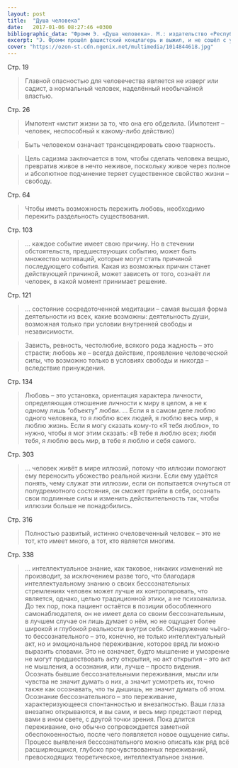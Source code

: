 ```yaml
---
layout: post
title:  "Душа человека"
date:   2017-01-06 08:27:46 +0300
bibliographic_data: "Фромм Э. «Душа человека». М.: издательство «Республика», 1992 г., 430 с."
excerpt: "Э. Фромм прошёл фашистский концлагерь и выжил, и не сошёл с ума. Даже в ужасающих условиях остался человеком, свободным, мыслящим и независимым. Как ему это удалось?! Страницы книги повествуют о простом человеке, совсем не герое, но человечном человеке, который сумел сохранить в глубине души любовь к себе и всему человечеству. Пообщаться с таким человеком через его книгу стоит, чтобы хоть немного познать себя."
cover: "https://ozon-st.cdn.ngenix.net/multimedia/1014844618.jpg"
---
```


Стр. 19

> Главной опасностью для человечества является не изверг или садист, а нормальный человек, наделённый необычайной властью.

Стр. 26

> Импотент «мстит жизни за то, что она его обделила. (Импотент – человек, неспособный к какому-либо действию)

> Быть человеком означает трансцендировать свою тварность.

> Цель садизма заключается в том, чтобы сделать человека вещью, превратив живое в нечто неживое, поскольку живое через полное и абсолютное подчинение теряет существенное свойство жизни – свободу.

Стр. 64

> Чтобы иметь возможность пережить любовь, необходимо пережить раздельность существования.

Стр. 103

> … каждое событие имеет свою причину. Но в стечении обстоятельств, предшествующих событию, может быть множество мотиваций, которые могут стать причиной последующего события. Какая из возможных причин станет действующей причиной, может зависеть от того, сознаёт ли человек, в какой момент принимает решение.

Стр. 121

> … состояние сосредоточенной медитации – самая высшая форма деятельности из всех, какие возможны: деятельность души, возможная только при условии внутренней свободы и независимости.

> Зависть, ревность, честолюбие, всякого рода жадность – это страсти; любовь же – всегда действие, проявление человеческой силы, что возможно только в условиях свободы и никогда – вследствие принуждения.

Стр. 134

> Любовь – это установка, ориентация характера личности, определяющая отношение личности к миру в целом, а не к одному лишь “объекту” любви. … Если я в самом деле люблю одного человека, то я люблю всех людей, я люблю весь мир, я люблю жизнь. Если я могу сказать кому-то «Я тебя люблю», то нужно, чтобы я мог этим сказать: «В тебе я люблю всех; любя тебя, я люблю весь мир, в тебе я люблю и себя самого.

Стр. 303 

> … человек живёт в мире иллюзий, потому что иллюзии помогают ему переносить убожество реальной жизни. Если ему удаётся понять, чему служат эти иллюзии, если он попытается очнуться от полудремотного состояния, он сможет прийти в себя, осознать свои подлинные силы и изменить действительность так, чтобы иллюзии больше не понадобились.

Стр. 316

> Полностью развитый, истинно очеловеченный человек – это не тот, кто имеет много, а тот, кто является многим.

Стр. 338

>  … интеллектуальное знание, как таковое, никаких изменений не производит, за исключением разве того, что благодаря интеллектуальному знанию о своих бессознательных стремлениях человек может лучше их контролировать, что является, однако, целью традиционной этики, а не психоанализа. До тех пор, пока пациент остаётся в позиции обособленного самонаблюдателя, он не имеет дела со своим бессознательным, в лучшем случае он лишь думает о нём, но не ощущает более широкой и глубокой реальности внутри себя. Обнаружение чьёго-то бессознательного – это, конечно, не только интеллектуальный акт, но и эмоциональное переживание, которое вряд ли можно выразить словами. Это не означает, будто мышление и умозрение не могут предшествовать акту открытия, но акт открытия – это акт не мышления, а осознания, или, лучше – просто видения. Осознать бывшие бессознательными переживания, мысли или чувства не значит думать о них, а значит усмотреть их, точно также как осознавать, что ты дышишь, не значит думать об этом. Осознание бессознательного – это переживание, характеризующееся спонтанностью и внезапностью. Ваши глаза внезапно открываются, и вы сами, и весь мир предстают перед вами в ином свете, с другой точки зрения. Пока длится переживание, оно обычно сопровождается заметной обеспокоенностью, после чего появляется новое ощущение силы. Процесс выявления бессознательного можно описать как ряд всё расширяющихся, глубоко прочувствованных переживаний, превосходящих теоретическое, интеллектуальное знание.
